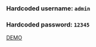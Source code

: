 ### Hardcoded username: `admin`

### Hardcoded password: `12345`

[DEMO](news-app-yurakichalo.surge.sh)

